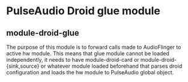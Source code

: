 PulseAudio Droid glue module
============================

module-droid-glue
-----------------

The purpose of this module is to forward calls made to AudioFlinger to
active hw module. This means that glue module cannot be loaded independently,
it needs to have module-droid-card or module-droid-{sink,source} or whatever
module loaded beforehand that parses droid configuration and loads the hw
module to PulseAudio global object.
